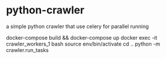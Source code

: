 # python-crawler
a simple python crawler that use celery for parallel running 

docker-compose build && docker-compose up
docker exec -it crawler_workers_1 bash
source env/bin/activate
cd .. 
python -m crawler.run_tasks
